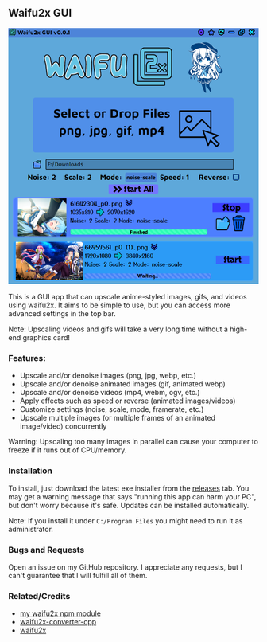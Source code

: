 ## Waifu2x GUI

<img src="assets/example.png">

This is a GUI app that can upscale anime-styled images, gifs, and videos using waifu2x. It aims to be simple to use, but
you can access more advanced settings in the top bar.

Note: Upscaling videos and gifs will take a very long time without a high-end graphics card!

### Features:
- Upscale and/or denoise images (png, jpg, webp, etc.)
- Upscale and/or denoise animated images (gif, animated webp)
- Upscale and/or denoise videos (mp4, webm, ogv, etc.)
- Apply effects such as speed or reverse (animated images/videos)
- Customize settings (noise, scale, mode, framerate, etc.)
- Upscale multiple images (or multiple frames of an animated image/video) concurrently

Warning: Upscaling too many images in parallel can cause your computer to freeze if it runs out of CPU/memory.

### Installation

To install, just download the latest exe installer from the [releases](https://github.com/Tenpi/Waifu2x-GUI/releases) tab. You may get a warning message that says "running this app can harm your PC", but don't worry because it's safe. Updates can be installed automatically.

Note: If you install it under `C:/Program Files` you might need to run it as administrator.

### Bugs and Requests

Open an issue on my GitHub repository. I appreciate any requests, but I can't guarantee that I will fulfill all of them.

### Related/Credits

- [my waifu2x npm module](https://github.com/Tenpi/waifu2x)
- [waifu2x-converter-cpp](https://github.com/DeadSix27/waifu2x-converter-cpp)
- [waifu2x](https://github.com/nagadomi/waifu2x)
